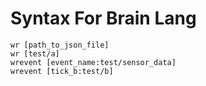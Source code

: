 # Syntax For Brain Lang

```
wr [path_to_json_file]
wr [test/a]
wrevent [event_name:test/sensor_data]
wrevent [tick_b:test/b]
```